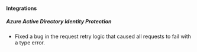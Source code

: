 #### Integrations

##### Azure Active Directory Identity Protection

- Fixed a bug in the request retry logic that caused all requests to fail with a type error.